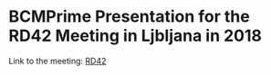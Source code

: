 # BCMPrime Presentation for the RD42 Meeting in Ljbljana in 2018
Link to the meeting: [RD42](https://indico.cern.ch/event/754142) 
